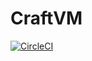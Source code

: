 # CraftVM
[![CircleCI](https://circleci.com/gh/craftvm/boilerplate/tree/master.svg?style=shield&circle-token=f1de6e33a5bfe93a31e8915e9eb5ac9d32ec1416)](https://circleci.com/gh/craftvm/boilerplate/tree/master)
